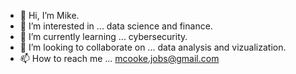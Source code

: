- 👋 Hi, I’m Mike.
- 👀 I’m interested in ... data science and finance.
- 🌱 I’m currently learning ... cybersecurity.
- 💞️ I’m looking to collaborate on ... data analysis and vizualization. 
- 📫 How to reach me ... mcooke.jobs@gmail.com

<!---
watermelondiet/watermelondiet is a ✨ special ✨ repository because its `README.md` (this file) appears on your GitHub profile.
You can click the Preview link to take a look at your changes.
--->
